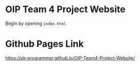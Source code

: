 # OIP Team 4 Project Website

Begin by opening `index.html`

# Github Pages Link

https://ok-programmer.github.io/OIP-Team4-Project-Website/